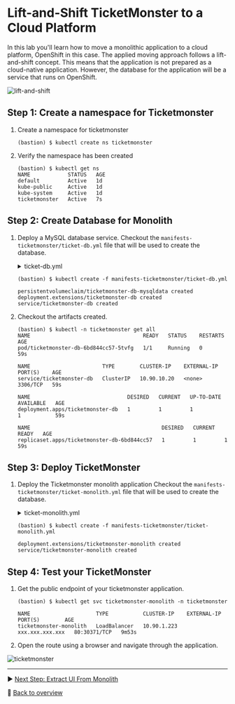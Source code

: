# Lift-and-Shift TicketMonster to a Cloud Platform

In this lab you'll learn how to move a monolithic application to a cloud platform, OpenShift in this case. The applied moving approach follows a lift-and-shift concept. This means that the application is not prepared as a cloud-native application. However, the database for the application will be a service that runs on OpenShift. 

![lift-and-shift](../assets/lift_and_shift.png)

## Step 1: Create a namespace for Ticketmonster

1. Create a namespace for ticketmonster
    ```
    (bastion) $ kubectl create ns ticketmonster
    ```

1. Verify the namespace has been created
    ```
    (bastion) $ kubectl get ns
    NAME            STATUS   AGE
    default         Active   1d
    kube-public     Active   1d
    kube-system     Active   1d
    ticketmonster   Active   7s
    ```

## Step 2: Create Database for Monolith

1. Deploy a MySQL database service.
    Checkout the `manifests-ticketmonster/ticket-db.yml` file that will be used to create the database.
    <details>
        <summary>ticket-db.yml</summary>

        ---
        apiVersion: v1
        kind: PersistentVolumeClaim
        metadata:
        name: ticketmonster-db-mysqldata
        namespace: ticketmonster
        spec:
        accessModes:
        - ReadWriteOnce
        resources:
            requests:
            storage: 10Gi
        storageClassName: gold
        ---
        apiVersion: extensions/v1beta1
        kind: Deployment
        metadata:
        name: ticketmonster-db
        namespace: ticketmonster
        spec:
        replicas: 1
        strategy:
            type: Recreate
        template:
            metadata:
            labels:
                name: ticketmonster-db
            spec:
            containers:
            - image: mysql:5.5
                name: ticketmonster-db
                env:
                - name: MYSQL_USER
                value: ticket
                - name: MYSQL_PASSWORD
                value: monster
                - name: MYSQL_DATABASE
                value: ticketmonster
                - name: MYSQL_ROOT_PASSWORD
                value: Dynatrace123!
                ports:
                - containerPort: 3306
                volumeMounts:
                - mountPath: /var/lib/mysql
                name: ticketmonster-db-mysqldata
            restartPolicy: Always
            volumes:
            - name: ticketmonster-db-mysqldata
                persistentVolumeClaim:
                claimName: ticketmonster-db-mysqldata
        ---
        apiVersion: v1
        kind: Service
        metadata:
        name: ticketmonster-db
        namespace: ticketmonster
        spec:
        ports:
            - port: 3306
        selector:
            name: ticketmonster-db
        ---
        
    </details>

    ```
    (bastion) $ kubectl create -f manifests-ticketmonster/ticket-db.yml

    persistentvolumeclaim/ticketmonster-db-mysqldata created
    deployment.extensions/ticketmonster-db created
    service/ticketmonster-db created
    ```

1. Checkout the artifacts created.
    ```
    (bastion) $ kubectl -n ticketmonster get all
    NAME                                    READY   STATUS    RESTARTS   AGE
    pod/ticketmonster-db-6bd844cc57-5tvfg   1/1     Running   0          59s

    NAME                       TYPE        CLUSTER-IP    EXTERNAL-IP   PORT(S)    AGE
    service/ticketmonster-db   ClusterIP   10.90.10.20   <none>        3306/TCP   59s

    NAME                               DESIRED   CURRENT   UP-TO-DATE   AVAILABLE   AGE
    deployment.apps/ticketmonster-db   1         1         1            1           59s

    NAME                                          DESIRED   CURRENT   READY   AGE
    replicaset.apps/ticketmonster-db-6bd844cc57   1         1         1       59s
    ```

## Step 3: Deploy TicketMonster

1. Deploy the Ticketmonster monolith application
    Checkout the `manifests-ticketmonster/ticket-monolith.yml` file that will be used to create the database.
    <details>
        <summary>ticket-monolith.yml</summary>

        ---
        apiVersion: extensions/v1beta1
        kind: Deployment
        metadata:
        name: ticketmonster-monolith
        namespace: ticketmonster
        spec:
        replicas: 1
        template:
            metadata:
            labels:
                app: ticketmonster-monolith
                version: v1
            spec:
            containers:
            - name: ticketmonster-monolith
                image: dynatraceacm/ticketmonster-monolith:latest
                env:
                - name: MYSQL_SERVICE_HOST
                value: ticketmonster-db
                - name: MYSQL_SERVICE_PORT
                value: "3306"
                resources:
                limits:
                    cpu: 500m
                    memory: 1024Mi
                requests:
                    cpu: 400m
                    memory: 768Mi
                ports:
                - containerPort: 8080
                livenessProbe:
                httpGet:
                    path: /
                    port: 8080
                initialDelaySeconds: 60
                periodSeconds: 10
                timeoutSeconds: 15
                readinessProbe:
                httpGet:
                    path: /
                    port: 8080
                initialDelaySeconds: 60
                periodSeconds: 10
                timeoutSeconds: 15
            nodeSelector:
                beta.kubernetes.io/os: linux
        ---
        apiVersion: v1
        kind: Service
        metadata:
        name: ticketmonster-monolith
        labels:
            app: ticketmonster-monolith
        namespace: ticketmonster
        spec:
        ports:
        - name: http
            port: 80
            targetPort: 8080
        selector:
            app: ticketmonster-monolith
        type: LoadBalancer
        ---
    </details>

    ```
    (bastion) $ kubectl create -f manifests-ticketmonster/ticket-monolith.yml

    deployment.extensions/ticketmonster-monolith created
    service/ticketmonster-monolith created
    ```

## Step 4: Test your TicketMonster

1. Get the public endpoint of your ticketmonster application.
    ```
    (bastion) $ kubectl get svc ticketmonster-monolith -n ticketmonster

    NAME                     TYPE           CLUSTER-IP    EXTERNAL-IP      PORT(S)        AGE
    ticketmonster-monolith   LoadBalancer   10.90.1.223   xxx.xxx.xxx.xxx   80:30371/TCP   9m53s
    ```

1. Open the route using a browser and navigate through the application.

![ticketmonster](../assets/ticketmonster.png)

---

:arrow_forward: [Next Step: Extract UI From Monolith](../2_Extract_UI_From_Monolith)

:arrow_up_small: [Back to overview](../)
